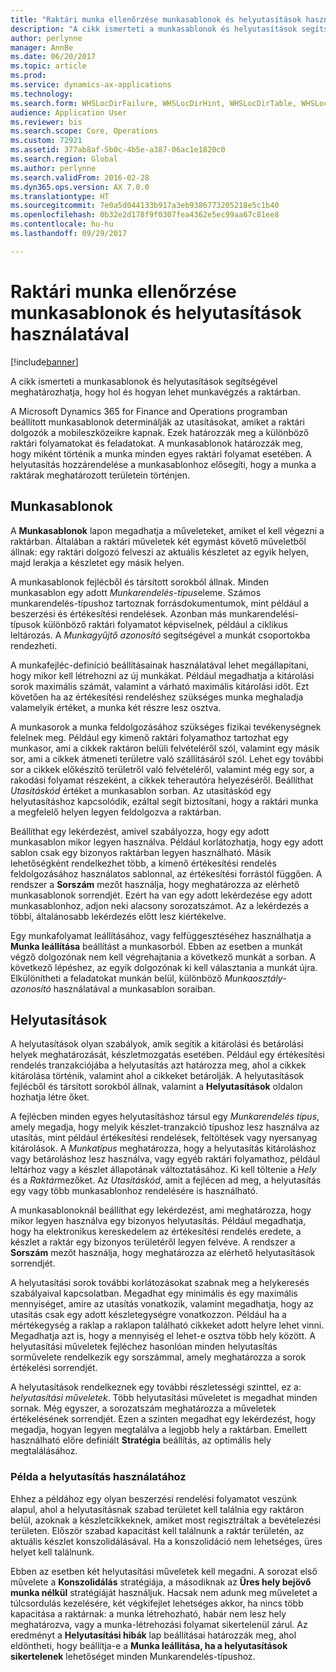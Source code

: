 ```yaml
---
title: "Raktári munka ellenőrzése munkasablonok és helyutasítások használatával"
description: "A cikk ismerteti a munkasablonok és helyutasítások segítségével meghatározhatja, hogy hol és hogyan lehet munkavégzés a raktárban."
author: perlynne
manager: AnnBe
ms.date: 06/20/2017
ms.topic: article
ms.prod: 
ms.service: dynamics-ax-applications
ms.technology: 
ms.search.form: WHSLocDirFailure, WHSLocDirHint, WHSLocDirTable, WHSLocDirTableUOM, WHSRFMenuItem, WHSWork, WHSWorkClass, WHSWorkPool, WHSWorkTemplateTable
audience: Application User
ms.reviewer: bis
ms.search.scope: Core, Operations
ms.custom: 72921
ms.assetid: 377ab8af-5b0c-4b5e-a387-06ac1e1820c0
ms.search.region: Global
ms.author: perlynne
ms.search.validFrom: 2016-02-28
ms.dyn365.ops.version: AX 7.0.0
ms.translationtype: HT
ms.sourcegitcommit: 7e0a5d044133b917a3eb9386773205218e5c1b40
ms.openlocfilehash: 0b32e2d178f9f0307fea4362e5ec99aa67c81ee8
ms.contentlocale: hu-hu
ms.lasthandoff: 09/29/2017

---
```


# <a name="control-warehouse-work-by-using-work-templates-and-location-directives"></a>Raktári munka ellenőrzése munkasablonok és helyutasítások használatával

[!include[banner](../includes/banner.md)]


A cikk ismerteti a munkasablonok és helyutasítások segítségével meghatározhatja, hogy hol és hogyan lehet munkavégzés a raktárban.

A Microsoft Dynamics 365 for Finance and Operations programban beállított munkasablonok determinálják az utasításokat, amiket a raktári dolgozók a mobileszközeikre kapnak. Ezek határozzák meg a különböző raktári folyamatokat és feladatokat. A munkasablonok határozzák meg, hogy miként történik a munka minden egyes raktári folyamat esetében. A helyutasítás hozzárendelése a munkasablonhoz elősegíti, hogy a munka a raktárak meghatározott területein történjen.

## <a name="work-templates"></a>Munkasablonok
A **Munkasablonok** lapon megadhatja a műveleteket, amiket el kell végezni a raktárban. Általában a raktári műveletek két egymást követő műveletből állnak: egy raktári dolgozó felveszi az aktuális készletet az egyik helyen, majd lerakja a készletet egy másik helyen. 

A munkasablonok fejlécből és társított sorokból állnak. Minden munkasablon egy adott *Munkarendelés-típus*eleme. Számos munkarendelés-típushoz tartoznak forrásdokumentumok, mint például a beszerzési és értékesítési rendelések. Azonban más munkarendelési-típusok különböző raktári folyamatot képviselnek, például a ciklikus leltározás. A *Munkagyűjtő azonosító* segítségével a munkát csoportokba rendezheti. 

A munkafejléc-definíció beállításainak használatával lehet megállapítani, hogy mikor kell létrehozni az új munkákat. Például megadhatja a kitárolási sorok maximális számát, valamint a várható maximális kitárolási időt. Ezt követően ha az értékesítési rendeléshez szükséges munka meghaladja valamelyik értéket, a munka két részre lesz osztva. 

A munkasorok a munka feldolgozásához szükséges fizikai tevékenységnek felelnek meg. Például egy kimenő raktári folyamathoz tartozhat egy munkasor, ami a cikkek raktáron belüli felvételéről szól, valamint egy másik sor, ami a cikkek átmeneti területre való szállításáról szól. Lehet egy további sor a cikkek előkészítő területről való felvételéről, valamint még egy sor, a rakodási folyamat részeként, a cikkek teherautóra helyezéséről. Beállíthat *Utasításkód* értéket a munkasablon sorban. Az utasításkód egy helyutasításhoz kapcsolódik, ezáltal segít biztosítani, hogy a raktári munka a megfelelő helyen legyen feldolgozva a raktárban. 

Beállíthat egy lekérdezést, amivel szabályozza, hogy egy adott munkasablon mikor legyen használva. Például korlátozhatja, hogy egy adott sablon csak egy bizonyos raktárban legyen használható. Másik lehetőségként rendelkezhet több, a kimenő értékesítési rendelés feldolgozásához használatos sablonnal, az értékesítési forrástól függően. A rendszer a **Sorszám** mezőt használja, hogy meghatározza az elérhető munkasablonok sorrendjét. Ezért ha van egy adott lekérdezése egy adott munkasablonhoz, adjon neki alacsony sorozatszámot. Az a lekérdezés a többi, általánosabb lekérdezés előtt lesz kiértékelve. 

Egy munkafolyamat leállításához, vagy felfüggesztéséhez használhatja a **Munka leállítása** beállítást a munkasorból. Ebben az esetben a munkát végző dolgozónak nem kell végrehajtania a következő munkát a sorban. A következő lépéshez, az egyik dolgozónak ki kell választania a munkát újra. Elkülönítheti a feladatokat munkán belül, különböző *Munkaosztály-azonosító* használatával a munkasablon soraiban.

## <a name="location-directives"></a>Helyutasítások
A helyutasítások olyan szabályok, amik segítik a kitárolási és betárolási helyek meghatározását, készletmozgatás esetében. Például egy értékesítési rendelés tranzakciójába a helyutasítás azt határozza meg, ahol a cikkek kitárolása történik, valamint ahol a cikkeket betárolják. A helyutasítások fejlécből és társított sorokból állnak, valamint a **Helyutasítások** oldalon hozhatja létre őket. 

A fejlécben minden egyes helyutasításhoz társul egy *Munkarendelés típus*, amely megadja, hogy melyik készlet-tranzakció típushoz lesz használva az utasítás, mint például értékesítési rendelések, feltöltések vagy nyersanyag kitárolások. A *Munkatípus* meghatározza, hogy a helyutasítás kitároláshoz vagy betároláshoz lesz használva, vagy egyéb raktári folyamathoz, például leltárhoz vagy a készlet állapotának változtatásához. Ki kell töltenie a *Hely* és a *Raktár*mezőket. Az *Utasításkód*, amit a fejlécen ad meg, a helyutasítás egy vagy több munkasablonhoz rendelésére is használható. 

A munkasablonoknál beállíthat egy lekérdezést, ami meghatározza, hogy mikor legyen használva egy bizonyos helyutasítás. Például megadhatja, hogy ha elektronikus kereskedelem az értékesítési rendelés eredete, a készlet a raktár egy bizonyos területéről legyen felvéve. A rendszer a **Sorszám** mezőt használja, hogy meghatározza az elérhető helyutasítások sorrendjét. 

A helyutasítási sorok további korlátozásokat szabnak meg a helykeresés szabályaival kapcsolatban. Megadhat egy minimális és egy maximális mennyiséget, amire az utasítás vonatkozik, valamint megadhatja, hogy az utasítás csak egy adott készletegységre vonatkozzon. Például ha a mértékegység a raklap a raklapon található cikkeket adott helyre lehet vinni. Megadhatja azt is, hogy a mennyiség el lehet-e osztva több hely között. A helyutasítási műveletek fejléchez hasonlóan minden helyutasítás sorművelete rendelkezik egy sorszámmal, amely meghatározza a sorok értékelési sorrendjét. 

A helyutasítások rendelkeznek egy további részletességi szinttel, ez a: *helyutasítási műveletek*. Több helyutasítási műveletet is megadhat minden sornak. Még egyszer, a sorozatszám meghatározza a műveletek értékelésének sorrendjét. Ezen a szinten megadhat egy lekérdezést, hogy megadja, hogyan legyen megtalálva a legjobb hely a raktárban. Emellett használható előre definiált **Stratégia** beállítás, az optimális hely megtalálásához.

### <a name="example-of-the-use-of-location-directives"></a>Példa a helyutasítás használatához

Ehhez a példához egy olyan beszerzési rendelési folyamatot veszünk alapul, ahol a helyutasításnak szabad területet kell találnia egy raktáron belül, azoknak a készletcikkeknek, amiket most regisztráltak a bevételezési területen. Először szabad kapacitást kell találnunk a raktár területén, az aktuális készlet konszolidálásával. Ha a konszolidáció nem lehetséges, üres helyet kell találnunk. 

Ebben az esetben két helyutasítási műveletek kell megadni. A sorozat első művelete a **Konszolidálás** stratégiája, a másodiknak az **Üres hely bejövő munka nélkül** stratégiáját használjuk. Hacsak nem adunk meg műveletet a túlcsordulás kezelésére, két végkifejlet lehetséges akkor, ha nincs több kapacitása a raktárnak: a munka létrehozható, habár nem lesz hely meghatározva, vagy a munka-létrehozási folyamat sikertelenül zárul. Az eredményt a **Helyutasítási hibák** lap beállításai határozzák meg, ahol eldöntheti, hogy beállítja-e a **Munka leállítása, ha a helyutasítások sikertelenek** lehetőséget minden Munkarendelés-típushoz.




